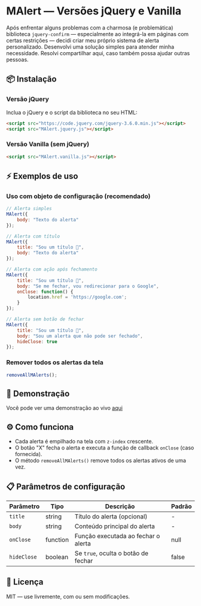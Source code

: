 # MAlert — Versões jQuery e Vanilla
Após enfrentar alguns problemas com a charmosa (e problemática) biblioteca `jquery-confirm` — especialmente ao integrá-la em páginas com certas restrições — decidi criar meu próprio sistema de alerta personalizado. Desenvolvi uma solução simples para atender minha necessidade. Resolvi compartilhar aqui, caso também possa ajudar outras pessoas.

## 📦 Instalação
### Versão jQuery
Inclua o jQuery e o script da biblioteca no seu HTML:
```html
<script src="https://code.jquery.com/jquery-3.6.0.min.js"></script>
<script src="MAlert.jquery.js"></script>
```
### Versão Vanilla (sem jQuery)
```html
<script src="MAlert.vanilla.js"></script>
```

## ⚡ Exemplos de uso

### Uso com objeto de configuração (recomendado)
```javascript
// Alerta simples
MAlert({
    body: "Texto do alerta"
});

// Alerta com título
MAlert({
    title: "Sou um título 👑",
    body: "Texto do alerta"
});

// Alerta com ação após fechamento
MAlert({
    title: "Sou um título 👑",
    body: "Se me fechar, vou redirecionar para o Google",
    onClose: function() {
        location.href = 'https://google.com';
    }
});

// Alerta sem botão de fechar
MAlert({
    title: "Sou um título 👑",
    body: "Sou um alerta que não pode ser fechado",
    hideClose: true
});
```

### Remover todos os alertas da tela
```javascript
removeAllMAlerts();
```

## 🧪 Demonstração
Você pode ver uma demonstração ao vivo [aqui]([#](https://mths1901.w3spaces-preview.com/MAlert-github/index-1.html))

## ⚙️ Como funciona
- Cada alerta é empilhado na tela com `z-index` crescente.
- O botão "X" fecha o alerta e executa a função de callback `onClose` (caso fornecida).
- O método `removeAllMAlerts()` remove todos os alertas ativos de uma vez.

## 📋 Parâmetros de configuração

| Parâmetro | Tipo | Descrição | Padrão |
|-----------|------|-----------|--------|
| `title` | string | Título do alerta (opcional) | - |
| `body` | string | Conteúdo principal do alerta | - |
| `onClose` | function | Função executada ao fechar o alerta | null |
| `hideClose` | boolean | Se `true`, oculta o botão de fechar | false |

## 📄 Licença
MIT — use livremente, com ou sem modificações.
